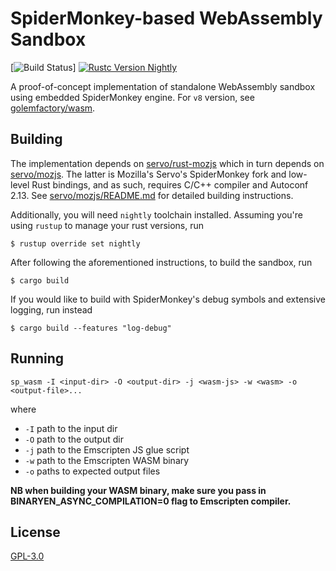 # SpiderMonkey-based WebAssembly Sandbox
[![Build Status][travis]] [![Rustc Version Nightly]][rustc]

[Build Status]: https://travis-ci.org/golemfactory/sp-wasm.svg?branch=master
[travis]: http://travis-ci.org/golemfactory/sp-wasm
[Rustc Version Nightly]: https://img.shields.io/badge/rustc-nightly-lightgray.svg
[rustc]: https://doc.rust-lang.org/nightly/

A proof-of-concept implementation of standalone WebAssembly sandbox using embedded SpiderMonkey engine. For `v8` version, see [golemfactory/wasm](https://github.com/golemfactory/wasm).

## Building
The implementation depends on [servo/rust-mozjs](https://github.com/servo/rust-mozjs) which in turn depends on [servo/mozjs](https://github.com/servo/mozjs). The latter is Mozilla's Servo's SpiderMonkey fork and low-level Rust bindings, and as such, requires C/C++ compiler and Autoconf 2.13. See [servo/mozjs/README.md](https://github.com/servo/mozjs) for detailed building instructions.

Additionally, you will need `nightly` toolchain installed. Assuming you're using `rustup` to manage your rust versions, run

```
$ rustup override set nightly
```

After following the aforementioned instructions, to build the sandbox, run

```
$ cargo build
```

If you would like to build with SpiderMonkey's debug symbols and extensive logging, run instead

```
$ cargo build --features "log-debug"
```

## Running

```
sp_wasm -I <input-dir> -O <output-dir> -j <wasm-js> -w <wasm> -o <output-file>...
```

where
* `-I` path to the input dir
* `-O` path to the output dir
* `-j` path to the Emscripten JS glue script
* `-w` path to the Emscripten WASM binary
* `-o` paths to expected output files

**NB when building your WASM binary, make sure you pass in BINARYEN_ASYNC_COMPILATION=0 flag to Emscripten compiler.**

## License
[GPL-3.0](LICENSE)